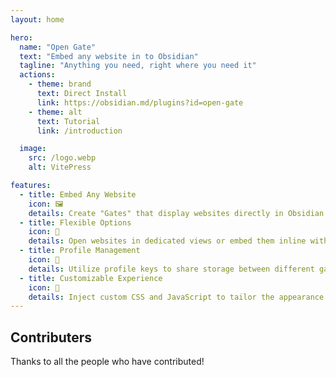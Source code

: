 ```yaml
---
layout: home

hero:
  name: "Open Gate"
  text: "Embed any website in to Obsidian"
  tagline: "Anything you need, right where you need it"
  actions:
    - theme: brand
      text: Direct Install
      link: https://obsidian.md/plugins?id=open-gate
    - theme: alt
      text: Tutorial
      link: /introduction

  image:
    src: /logo.webp
    alt: VitePress

features:
  - title: Embed Any Website
    icon: 🖼️
    details: Create "Gates" that display websites directly in Obsidian's interface
  - title: Flexible Options
    icon: 📄
    details: Open websites in dedicated views or embed them inline within your notes
  - title: Profile Management
    icon: 🔗
    details: Utilize profile keys to share storage between different gates, similar to Chrome profiles
  - title: Customizable Experience
    icon: 🎨
    details: Inject custom CSS and JavaScript to tailor the appearance and functionality of embedded websites
---
```


<script setup>
import {
  VPTeamPage,
  VPTeamPageTitle,
  VPTeamMembers
} from 'vitepress/theme'

const members = [
  {
    avatar: 'https://avatars.githubusercontent.com/u/1256953?v=4?s=100',
    name: 'Nguyễn Văn Được',
    title: 'Creator',
    links: [
      { icon: 'github', link: 'https://github.com/nguyenvanduocit' },
      { icon: 'twitter', link: 'https://twitter.com/duocdev' }
    ]
  },
  {
    avatar: 'https://avatars.githubusercontent.com/u/4482878?v=4?s=100',
    name: 'Andrew McGivery',
    title: 'Contributor',
    links: [
      { icon: 'github', link: 'https://github.com/andrewmcgivery' }
    ]
  },
  {
    avatar: 'https://avatars.githubusercontent.com/u/617020?v=4?s=100',
    name: 'Digital Alchemist',
    title: 'Contributor',
    links: [
      { icon: 'github', link: 'https://github.com/miztizm' }
    ]
  },
  {
    avatar: 'https://avatars.githubusercontent.com/u/108629034?v=4?s=100',
    name: 'Liam Swayne',
    title: 'Contributor',
    links: [
      { icon: 'github', link: 'https://github.com/LiamSwayne' }
    ]
  }
]
</script>

## Contributers

Thanks to all the people who have contributed!

<VPTeamPage>
  <VPTeamMembers :members="members" />
</VPTeamPage>


<style>
.VPTeamPage {
  margin-top: 40px !important;
}
:root {
  --vp-home-hero-name-color: transparent;
  --vp-home-hero-name-background: -webkit-linear-gradient(120deg, #bd34fe 30%, #41d1ff);

  --vp-home-hero-image-background-image: linear-gradient(-45deg, #bd34fe 50%, #47caff 50%);
  --vp-home-hero-image-filter: blur(44px);
}

@media (min-width: 640px) {
  :root {
    --vp-home-hero-image-filter: blur(56px);
  }
}

@media (min-width: 960px) {
  :root {
    --vp-home-hero-image-filter: blur(68px);
  }
}
</style>
